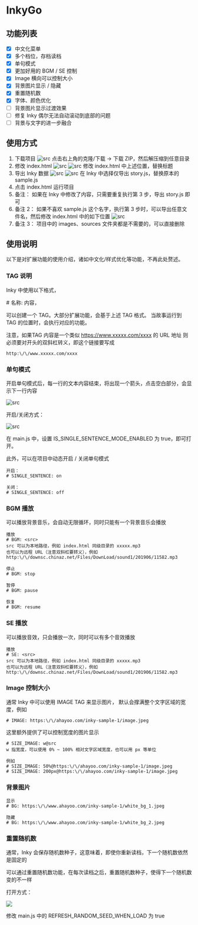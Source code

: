 # InkyGo

## 功能列表
- [x] 中文化菜单
- [x] 多个档位，存档读档
- [x] 单句模式
- [x] 更加好用的 BGM / SE 控制
- [x] Image 横向可以控制大小
- [x] 背景图片显示 / 隐藏
- [x] 重置随机数
- [x] 字体、颜色优化
- [ ] 背景图片显示过渡效果
- [ ] 修复 Inky 偶尔无法自动滚动到底部的问题
- [ ] 背景与文字的进一步融合

## 使用方式

1. 下载项目
    ![src](images/image1.jpg)
    点击右上角的克隆/下载 -> 下载 ZIP，然后解压缩到任意目录
    <br>
2. 修改 index.html
    ![src](images/image2.jpg)
    ![src](images/image3.jpg)
    修改 index.html 中上述位置，替换标题
    <br>
3. 导出 Inky 数据
    ![src](images/image4.jpg)
    ![src](images/image5.jpg)
    在 Inky 中选择仅导出 story.js，替换原本的 sample.js
    <br>
4. 点击 index.html 运行项目
    <br>
5. 备注：
    如果在 Inky 中修改了内容，只需要重复执行第 3 步，导出 story.js 即可
    <br>
6. 备注 2：
    如果不喜欢 sample.js 这个名字，执行第 3 步时，可以导出任意文件名，然后修改 index.html 中的如下位置
    ![src](images/image6.jpg)
    <br>
7. 备注 3：
    项目中的 images、sources 文件夹都是不需要的，可以直接删除

## 使用说明

以下是对扩展功能的使用介绍，诸如中文化/样式优化等功能，不再此处赘述。

### TAG 说明

Inky 中使用以下格式，

\# 名称: 内容，

可以创建一个 TAG。大部分扩展功能，会基于上述 TAG 格式。
当故事运行到 TAG 的位置时，会执行对应的功能。

注意，如果TAG 内容是一个类似 https://www.xxxxx.com/xxxx 的 URL 地址
则必须要对开头的双斜杠转义，即这个链接要写成 
```
http:\/\/www.xxxxx.com/xxxx
```
### 单句模式

开启单句模式后，每一行的文本内容结束，将出现一个箭头，点击空白部分，会显示下一行内容

![src](images/image7.jpg)

开启/关闭方式：

![src](images/image8.jpg)

在 main.js 中，设置 IS_SINGLE_SENTENCE_MODE_ENABLED 为 true，即可打开。

此外，可以在项目中动态开启 / 关闭单句模式

```
开启：
# SINGLE_SENTENCE: on

关闭：
# SINGLE_SENTENCE: off
```


### BGM 播放

可以播放背景音乐，会自动无限循环，同时只能有一个背景音乐会播放

```
播放 
# BGM: <src>
src 可以为本地路径，例如 index.html 同级目录的 xxxxx.mp3
也可以为远程 URL（注意双斜杠要转义），例如 http:\/\/downsc.chinaz.net/Files/DownLoad/sound1/201906/11582.mp3

停止 
# BGM: stop

暂停 
# BGM: pause

恢复 
# BGM: resume
```

### SE 播放

可以播放音效，只会播放一次，同时可以有多个音效播放
```
播放 
# SE: <src>
src 可以为本地路径，例如 index.html 同级目录的 xxxxx.mp3
也可以为远程 URL（注意双斜杠要转义），例如 http:\/\/downsc.chinaz.net/Files/DownLoad/sound1/201906/11582.mp3
```

### Image 控制大小

通常 Inky 中可以使用 IMAGE TAG 来显示图片， 默认会撑满整个文字区域的宽度，例如
```
# IMAGE: https:\/\/ahayoo.com/inky-sample-1/image.jpeg
```

这里额外提供了可以控制宽度的图片显示

```
# SIZE_IMAGE: w@src
w 指宽度，可以使用 0% ~ 100% 相对文字区域宽度，也可以用 px 等单位

例如
# SIZE_IMAGE: 50%@https:\/\/ahayoo.com/inky-sample-1/image.jpeg
# SIZE_IMAGE: 200px@https:\/\/ahayoo.com/inky-sample-1/image.jpeg

```

### 背景图片

```
显示
# BG: https:\/\/www.ahayoo.com/inky-sample-1/white_bg_1.jpeg

隐藏
# BG: https:\/\/www.ahayoo.com/inky-sample-1/white_bg_2.jpeg

```

### 重置随机数

通常，Inky 会保存随机数种子，这意味着，即使你重新读档，下一个随机数依然是固定的

可以通过重置随机数功能，在每次读档之后，重置随机数种子，使得下一个随机数变的不一样

打开方式：

![](images/image9.jpg)

修改 main.js 中的 REFRESH_RANDOM_SEED_WHEN_LOAD 为 true